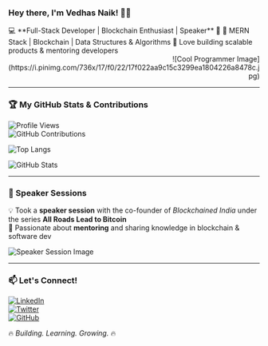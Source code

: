 ### Hey there, I'm Vedhas Naik! 👋🚀  

<div align="left">
  💻 **Full-Stack Developer | Blockchain Enthusiast | Speaker** 🎤  
  🔹 MERN Stack | Blockchain | Data Structures & Algorithms  
  🔹 Love building scalable products & mentoring developers  
</div>

<div align="right">
  ![Cool Programmer Image](https://i.pinimg.com/736x/17/f0/22/17f022aa9c15c3299ea1804226a8478c.jpg)
</div>

---

### 🏆 My GitHub Stats & Contributions  

![Profile Views](https://komarev.com/ghpvc/?username=NaikVedhas&color=blue&style=flat-square)  
![GitHub Contributions](https://github-readme-streak-stats.herokuapp.com/?user=NaikVedhas&theme=radical)  

![Top Langs](https://github-readme-stats.vercel.app/api/top-langs/?username=NaikVedhas&layout=compact&theme=radical)  

![GitHub Stats](https://github-readme-stats.vercel.app/api?username=NaikVedhas&show_icons=true&theme=radical)  

---

### 🎤 Speaker Sessions  
💡 Took a **speaker session** with the co-founder of *Blockchained India* under the series **All Roads Lead to Bitcoin**  
📢 Passionate about **mentoring** and sharing knowledge in blockchain & software dev  

![Speaker Session Image](https://drive.google.com/uc?export=view&id=1-0DaAlIYHeEDl4_HrxMdALNrXjWx2-c1)

---

### 📫 Let's Connect!  
[![LinkedIn](https://img.shields.io/badge/LinkedIn-0077B5?style=for-the-badge&logo=linkedin&logoColor=white)](https://linkedin.com/in/your-profile)  
[![Twitter](https://img.shields.io/badge/Twitter-1DA1F2?style=for-the-badge&logo=twitter&logoColor=white)](https://twitter.com/your-profile)  
[![GitHub](https://img.shields.io/badge/GitHub-181717?style=for-the-badge&logo=github&logoColor=white)](https://github.com/NaikVedhas)  

🔥 *Building. Learning. Growing.* 🔥
